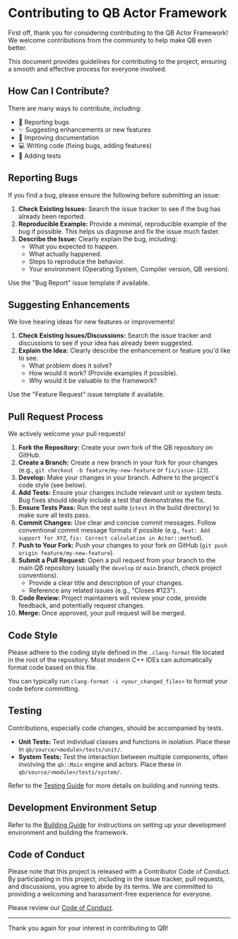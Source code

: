 # Contributing to QB Actor Framework

First off, thank you for considering contributing to the QB Actor Framework! We welcome contributions from the community to help make QB even better.

This document provides guidelines for contributing to the project, ensuring a smooth and effective process for everyone involved.

## How Can I Contribute?

There are many ways to contribute, including:

*   🐞 Reporting bugs
*   ✨ Suggesting enhancements or new features
*   📝 Improving documentation
*   💻 Writing code (fixing bugs, adding features)
*   🧪 Adding tests

## Reporting Bugs

If you find a bug, please ensure the following before submitting an issue:

1.  **Check Existing Issues:** Search the issue tracker to see if the bug has already been reported.
2.  **Reproducible Example:** Provide a minimal, reproducible example of the bug if possible. This helps us diagnose and fix the issue much faster.
3.  **Describe the Issue:** Clearly explain the bug, including:
    *   What you expected to happen.
    *   What actually happened.
    *   Steps to reproduce the behavior.
    *   Your environment (Operating System, Compiler version, QB version).

Use the "Bug Report" issue template if available.

## Suggesting Enhancements

We love hearing ideas for new features or improvements!

1.  **Check Existing Issues/Discussions:** Search the issue tracker and discussions to see if your idea has already been suggested.
2.  **Explain the Idea:** Clearly describe the enhancement or feature you'd like to see.
    *   What problem does it solve?
    *   How would it work? (Provide examples if possible).
    *   Why would it be valuable to the framework?

Use the "Feature Request" issue template if available.

## Pull Request Process

We actively welcome your pull requests!

1.  **Fork the Repository:** Create your own fork of the QB repository on GitHub.
2.  **Create a Branch:** Create a new branch in your fork for your changes (e.g., `git checkout -b feature/my-new-feature` or `fix/issue-123`).
3.  **Develop:** Make your changes in your branch. Adhere to the project's code style (see below).
4.  **Add Tests:** Ensure your changes include relevant unit or system tests. Bug fixes should ideally include a test that demonstrates the fix.
5.  **Ensure Tests Pass:** Run the test suite (`ctest` in the build directory) to make sure all tests pass.
6.  **Commit Changes:** Use clear and concise commit messages. Follow conventional commit message formats if possible (e.g., `feat: Add support for XYZ`, `fix: Correct calculation in Actor::method`).
7.  **Push to Your Fork:** Push your changes to your fork on GitHub (`git push origin feature/my-new-feature`).
8.  **Submit a Pull Request:** Open a pull request from your branch to the main QB repository (usually the `develop` or `main` branch, check project conventions).
    *   Provide a clear title and description of your changes.
    *   Reference any related issues (e.g., "Closes #123").
9.  **Code Review:** Project maintainers will review your code, provide feedback, and potentially request changes.
10. **Merge:** Once approved, your pull request will be merged.

## Code Style

Please adhere to the coding style defined in the `.clang-format` file located in the root of the repository. Most modern C++ IDEs can automatically format code based on this file.

You can typically run `clang-format -i <your_changed_files>` to format your code before committing.

## Testing

Contributions, especially code changes, should be accompanied by tests.

*   **Unit Tests:** Test individual classes and functions in isolation. Place these in `qb/source/<module>/tests/unit/`.
*   **System Tests:** Test the interaction between multiple components, often involving the `qb::Main` engine and actors. Place these in `qb/source/<module>/tests/system/`.

Refer to the [Testing Guide](./readme/7_reference/testing.md) for more details on building and running tests.

## Development Environment Setup

Refer to the [Building Guide](./readme/7_reference/building.md) for instructions on setting up your development environment and building the framework.

## Code of Conduct

Please note that this project is released with a Contributor Code of Conduct. By participating in this project, including in the issue tracker, pull requests, and discussions, you agree to abide by its terms. We are committed to providing a welcoming and harassment-free experience for everyone.

Please review our [Code of Conduct](./CODE_OF_CONDUCT.md).

---

Thank you again for your interest in contributing to QB! 